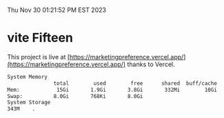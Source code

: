 Thu Nov 30 01:21:52 PM EST 2023

# vite Fifteen


This project is live at [https://marketingpreference.vercel.app/](https://marketingpreference.vercel.app/) thanks to Vercel.

```bash
System Memory
               total        used        free      shared  buff/cache   available
Mem:            15Gi       1.9Gi       3.8Gi       332Mi        10Gi        13Gi
Swap:          8.0Gi       768Ki       8.0Gi
System Storage
343M	.
